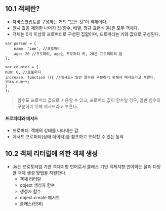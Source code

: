 ## 10.1 객체란?

- 자바스크립트를 구성하는 거의 "모든 것"이 객체이다.
- 원시 값을 제외한 나머지 값(함수, 배열, 정규 표현식 등)은 모두 객체다.
- 객체는 0개 이상의 프로퍼티로 구성된 집합이며, 프로퍼티는 키와 값으로 구성된다.

```
var person = {
    name: 'Lee', //프로퍼티
    age: 20 //프로퍼티, age는 프로퍼티 키, 20은 프로퍼티의 값
};
```

```
var counter = {
num: 0, //프로퍼티
increase: function (){ //메서드> 일반 함수와 구분하기 위해서 메서드라고 부른다.
this.num++;
}
};
```

> 함수도 프로퍼티 값으로 사용할 수 있고, 프로퍼티 값이 함수일 경우, 일반 함수와 구분하기 위해 메서드라고 부른다.

#### 프로퍼티와 메서드

- 프로퍼티: 객체의 상태를 나타내는 값
- 메서드 프로퍼티(상태 데이터)를 참조하고 조작할 수 있는 동작

## 10.2 객체 리터럴에 의한 객체 생성

- Js는 프로토타입 기반 객체지향 언어로서 클래스 기반 객체지향 언어와는 달리 다양한 객체 생성 방법을 지원한다.
  - 객체 리터럴
  - object 생성자 함수
  - 생성자 함수
  - object.create 메서드
  - 클래스(ES6)
